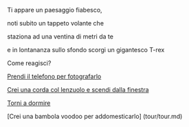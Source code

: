 
Ti appare un paesaggio fiabesco,

noti subito un tappeto volante che 

staziona ad una ventina di metri da te

e in lontananza sullo sfondo scorgi un gigantesco T-rex

Come reagisci?

[Prendi il telefono per fotografarlo](mangiato/mangiato.md)

[Crei una corda col lenzuolo e scendi dalla finestra](cadi/cadi.md)

[Torni a dormire](../caramelle.md)

[Crei una bambola voodoo per addomesticarlo] (tour/tour.md)
